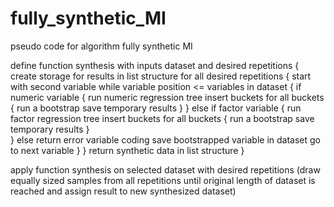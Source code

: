 # fully_synthetic_MI

pseudo code for algorithm fully synthetic MI

define function synthesis with inputs dataset and desired repetitions {
	create storage for results in list structure
	for all desired repetitions {
		start with second variable
		while variable position  <= variables in dataset {
			if numeric variable {
				run numeric regression tree
				insert buckets
				for all buckets {
					run a bootstrap
					save temporary results
				}
			} else if factor variable {
				run factor regression tree
				insert buckets
				for all buckets {
					run a bootstrap
					save temporary results
				}	
			} else return error variable coding
			save bootstrapped variable in dataset
			go to next variable
		}
	}
	return synthetic data in list structure
}

apply function synthesis on selected dataset with desired repetitions
(draw equally sized samples from all repetitions until original length of dataset is reached
	and assign result to new synthesized dataset)
